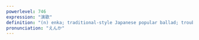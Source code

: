 ```yaml
---
powerlevel: 746
expression: "演歌"
definition: "(n) enka; traditional-style Japanese popular ballad; troubadour"
pronunciation: "えんか"
---
```

